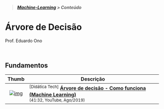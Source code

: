 > <h5><a href="https://github.com/eduardo-ono/Machine-Learning">Machine-Learning</a> > Conteúdo</h5>

# Árvore de Decisão

Prof. Eduardo Ono

<br>

## Fundamentos

| Thumb | Descrição |
| :-: | --- |
| [![img](https://img.youtube.com/vi/W7MfsE5av0c/default.jpg)](https://www.youtube.com/watch?v=W7MfsE5av0c) | <sup>[Didática Tech]</sup> [__Árvore de decisão - Como funciona (Machine Learning)__](https://www.youtube.com/watch?v=W7MfsE5av0c)<br> <sub>(41:32, YouTube, Ago/2019)</sub>

<br>
